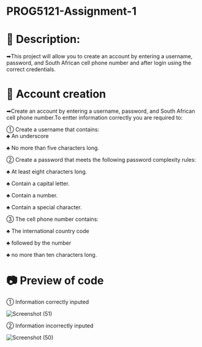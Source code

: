 # PROG5121-Assignment-1
# 🌊  Description:

➡This project will allow you to create an account by entering a username, password, and South African cell phone number and after login using the correct credentials.


# 🌊 Account creation
➡Create an account by entering a username, password, and South African cell phone number.To entter information correctly you are required to:

① Create a username that contains:  
♣ An underscore

♣ No more than five characters long.


② Create a password that meets the following password complexity rules:

♣ At least eight characters long.

♣ Contain a capital letter.

♣ Contain a number.

♣ Contain a special character.


③ The cell phone number contains:

♣ The international country code 

♣ followed by the number 

♣ no more than ten characters long.

# 📷 Preview of code

① Information correctly inputed

![Screenshot (51)](https://github.com/user-attachments/assets/2981d6aa-cde7-4cb0-bc0c-5438ddba4837)


② Information incorrectly inputed

![Screenshot (50)](https://github.com/user-attachments/assets/bf9acb12-a007-48e8-b72d-9e83a208b41b)




